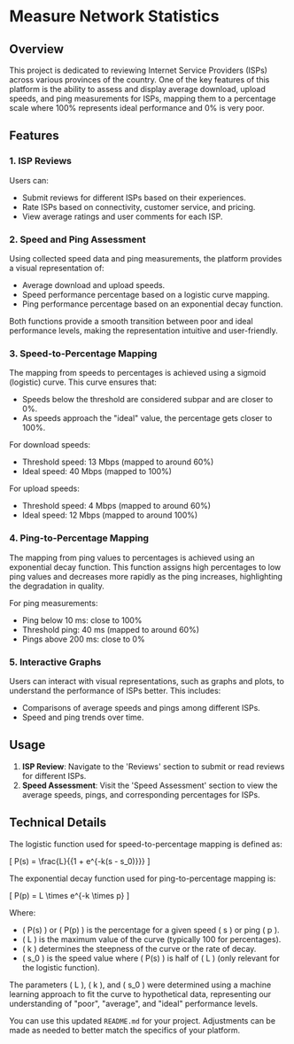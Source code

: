 # Measure Network Statistics

## Overview

This project is dedicated to reviewing Internet Service Providers (ISPs) across various provinces of the country. One of the key features of this platform is the ability to assess and display average download, upload speeds, and ping measurements for ISPs, mapping them to a percentage scale where 100% represents ideal performance and 0% is very poor.

## Features

### 1. ISP Reviews

Users can:

- Submit reviews for different ISPs based on their experiences.
- Rate ISPs based on connectivity, customer service, and pricing.
- View average ratings and user comments for each ISP.

### 2. Speed and Ping Assessment

Using collected speed data and ping measurements, the platform provides a visual representation of:

- Average download and upload speeds.
- Speed performance percentage based on a logistic curve mapping.
- Ping performance percentage based on an exponential decay function.

Both functions provide a smooth transition between poor and ideal performance levels, making the representation intuitive and user-friendly.

### 3. Speed-to-Percentage Mapping

The mapping from speeds to percentages is achieved using a sigmoid (logistic) curve. This curve ensures that:

- Speeds below the threshold are considered subpar and are closer to 0%.
- As speeds approach the "ideal" value, the percentage gets closer to 100%.

For download speeds:

- Threshold speed: 13 Mbps (mapped to around 60%)
- Ideal speed: 40 Mbps (mapped to 100%)

For upload speeds:

- Threshold speed: 4 Mbps (mapped to around 60%)
- Ideal speed: 12 Mbps (mapped to around 100%)

### 4. Ping-to-Percentage Mapping

The mapping from ping values to percentages is achieved using an exponential decay function. This function assigns high percentages to low ping values and decreases more rapidly as the ping increases, highlighting the degradation in quality.

For ping measurements:

- Ping below 10 ms: close to 100%
- Threshold ping: 40 ms (mapped to around 60%)
- Pings above 200 ms: close to 0%

### 5. Interactive Graphs

Users can interact with visual representations, such as graphs and plots, to understand the performance of ISPs better. This includes:

- Comparisons of average speeds and pings among different ISPs.
- Speed and ping trends over time.

## Usage

1. **ISP Review**: Navigate to the 'Reviews' section to submit or read reviews for different ISPs.
2. **Speed Assessment**: Visit the 'Speed Assessment' section to view the average speeds, pings, and corresponding percentages for ISPs.

## Technical Details

The logistic function used for speed-to-percentage mapping is defined as:

\[
P(s) = \frac{L}{{1 + e^{-k(s - s_0)}}}
\]

The exponential decay function used for ping-to-percentage mapping is:

\[
P(p) = L \times e^{-k \times p}
\]

Where:

- \( P(s) \) or \( P(p) \) is the percentage for a given speed \( s \) or ping \( p \).
- \( L \) is the maximum value of the curve (typically 100 for percentages).
- \( k \) determines the steepness of the curve or the rate of decay.
- \( s_0 \) is the speed value where \( P(s) \) is half of \( L \) (only relevant for the logistic function).

The parameters \( L \), \( k \), and \( s_0 \) were determined using a machine learning approach to fit the curve to hypothetical data, representing our understanding of "poor", "average", and "ideal" performance levels.

You can use this updated `README.md` for your project. Adjustments can be made as needed to better match the specifics of your platform.
